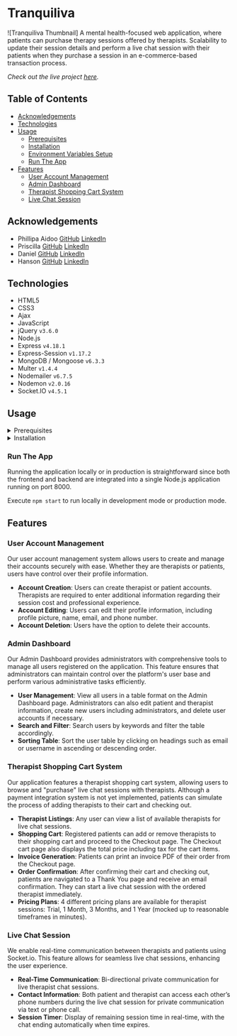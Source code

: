 # Tranquiliva

![Tranquiliva Thumbnail]
A mental health-focused web application, where patients can purchase therapy sessions offered by therapists. Scalability to update their session details and perform a live chat session with their patients when they purchase a session in an e-commerce-based transaction process.

_Check out the live project [_here_](https://)._

## Table of Contents
* [Acknowledgements](#acknowledgements)
* [Technologies](#technologies)
* [Usage](#usage)
  * [Prerequisites](#prerequisites)
  * [Installation](#installation)
  * [Environment Variables Setup](#environment-variables-setup)
  * [Run The App](#run-the-app)
* [Features](#features)
  * [User Account Management](#user-account-management)
  * [Admin Dashboard](#admin-dashboard)
  * [Therapist Shopping Cart System](#therapist-shopping-cart-system)
  * [Live Chat Session](#live-chat-session)

## Acknowledgements

* Phillipa Aidoo [GitHub](https://github.com/Mzpenelope) [LinkedIn](https://www.linkedin.com/in/)
* Priscilla [GitHub](https://github.com/) [LinkedIn](https://www.linkedin.com/in/)
* Daniel [GitHub](https://github.com/) [LinkedIn](https://www.linkedin.com/in/)
* Hanson [GitHub](https://github.com/) [LinkedIn](https://www.linkedin.com/in/)

## Technologies

* HTML5
* CSS3
* Ajax
* JavaScript
* jQuery `v3.6.0`
* Node.js
* Express `v4.18.1`
* Express-Session `v1.17.2`
* MongoDB / Mongoose `v6.3.3`
* Multer `v1.4.4`
* Nodemailer `v6.7.5`
* Nodemon `v2.0.16`
* Socket.IO `v4.5.1`

## Usage

<details>
  <summary>Prerequisites</summary>

### Prerequisites

* [VSCode](https://code.visualstudio.com/download/)
* [Git](https://git-scm.com/downloads/)
* [Node.js](https://nodejs.org/en/download/)

</details>

<details>
  <summary>Installation</summary>

### Installation

1. Install the latest npm package version.

  ```sh
  npm install npm@latest -g
  ```

2. Clone the repository to your local machine.

  ```sh
  git clone
  ```

3. Installing required dependencies requires Node and npm.

  ```sh
  npm install
  ```

</details>

### Run The App

Running the application locally or in production is straightforward since both the frontend and backend are integrated into a single Node.js application running on port 8000.

Execute `npm start` to run locally in development mode or production mode.

</details>

## Features

### User Account Management

Our user account management system allows users to create and manage their accounts securely with ease. Whether they are therapists or patients, users have control over their profile information.

* __Account Creation__: Users can create therapist or patient accounts. Therapists are required to enter additional information regarding their session cost and professional experience.
* __Account Editing__: Users can edit their profile information, including profile picture, name, email, and phone number.
* __Account Deletion__: Users have the option to delete their accounts.

### Admin Dashboard

Our Admin Dashboard provides administrators with comprehensive tools to manage all users registered on the application. This feature ensures that administrators can maintain control over the platform's user base and perform various administrative tasks efficiently.

* __User Management__: View all users in a table format on the Admin Dashboard page. Administrators can also edit patient and therapist information, create new users including administrators, and delete user accounts if necessary.
* __Search and Filter__: Search users by keywords and filter the table accordingly.
* __Sorting Table__: Sort the user table by clicking on headings such as email or username in ascending or descending order.

### Therapist Shopping Cart System

Our application features a therapist shopping cart system, allowing users to browse and "purchase" live chat sessions with therapists. Although a payment integration system is not yet implemented, patients can simulate the process of adding therapists to their cart and checking out.

* __Therapist Listings__: Any user can view a list of available therapists for live chat sessions.
* __Shopping Cart__: Registered patients can add or remove therapists to their shopping cart and proceed to the Checkout page. The Checkout cart page also displays the total price including tax for the cart items.
* __Invoice Generation__: Patients can print an invoice PDF of their order from the Checkout page.
* __Order Confirmation__: After confirming their cart and checking out, patients are navigated to a Thank You page and receive an email confirmation. They can start a live chat session with the ordered therapist immediately.
* __Pricing Plans__: 4 different pricing plans are available for therapist sessions: Trial, 1 Month, 3 Months, and 1 Year (mocked up to reasonable timeframes in minutes).

### Live Chat Session

We enable real-time communication between therapists and patients using Socket.io. This feature allows for seamless live chat sessions, enhancing the user experience.

* __Real-Time Communication__: Bi-directional private communication for live therapist chat sessions.
* __Contact Information__: Both patient and therapist can access each other’s phone numbers during the live chat session for private communication via text or phone call.
* __Session Timer__: Display of remaining session time in real-time, with the chat ending automatically when time expires.


